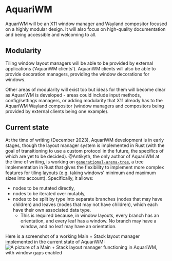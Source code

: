 <!-- This Source Code Form is subject to the terms of the Mozilla Public
   - License, v. 2.0. If a copy of the MPL was not distributed with this
   - file, You can obtain one at https://mozilla.org/MPL/2.0/. -->

# AquariWM

AquariWM will be an X11 window manager and Wayland compositor focused on a highly modular design. It will also focus on
high-quality documentation and being accessible and welcoming to all.

## Modularity

Tiling window layout managers will be able to be provided by external applications ('AquariWM clients'). AquariWM
clients will also be able to provide decoration managers, providing the window decorations for windows.

Other areas of modularity will exist too but ideas for them will become clear as AquariWM is developed - areas could
include input methods, config/settings managers, or adding modularity that X11 already has to the AquariWM Wayland
compositor (window managers and compositors being provided by external clients being one example).

## Current state

At the time of writing (December 2023), AquariWM development is in early stages, though the layout manager system is
implemented in Rust (with the goal of transitioning to use a custom protocol in the future, the specifics of which are
yet to be decided). @Antikyth, the only author of AquariWM at the time of writing, is working on
[`generational-arena-tree`], a tree implementation in Rust that gives the flexibility to implement more complex features
for tiling layouts (e.g. taking windows' minimum and maximum sizes into account). Specifically, it allows:
- nodes to be mutated directly,
- nodes to be iterated over mutably,
- nodes to be split by type into separate branches (nodes that may have children) and leaves (nodes that may not have
  children), which each have their own associated data type.
  - This is required because, in window layouts, every branch has an orientation, and every leaf has a window. No branch
    may have a window, and no leaf may have an orientation.

Here is a screenshot of a working Main + Stack layout manager implemented in the current state of AquariWM:
![A picture of a Main + Stack layout manager functioning in AquariWM, with window gaps enabled](https://cdn.discordapp.com/attachments/1012049086121246843/1176465058449076294/image.png?ex=657831f7&is=6565bcf7&hm=be348cc7313d69a9da3f1b5bb39dde9ef2261a679034438aa45eefc5d423b0c4&)

[`generational-arena-tree`]: https://github.com/AquariWM/generational-arena-tree

